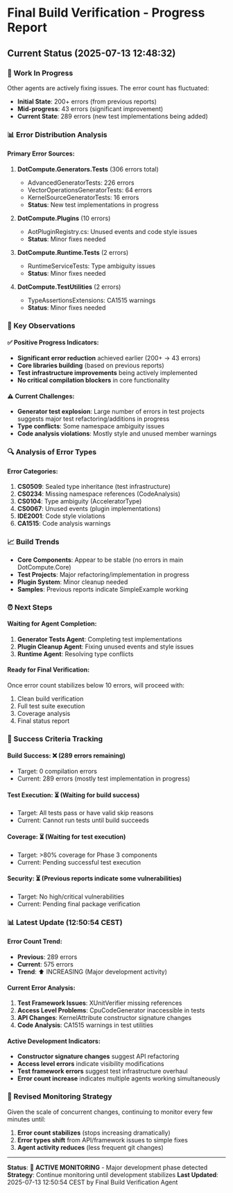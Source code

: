 # Final Build Verification - Progress Report

## Current Status (2025-07-13 12:48:32)

### 🔄 Work In Progress
Other agents are actively fixing issues. The error count has fluctuated:
- **Initial State**: 200+ errors (from previous reports)
- **Mid-progress**: 43 errors (significant improvement)
- **Current State**: 289 errors (new test implementations being added)

### 📊 Error Distribution Analysis

#### Primary Error Sources:
1. **DotCompute.Generators.Tests** (306 errors total)
   - AdvancedGeneratorTests: 226 errors
   - VectorOperationsGeneratorTests: 64 errors  
   - KernelSourceGeneratorTests: 16 errors
   - **Status**: New test implementations in progress

2. **DotCompute.Plugins** (10 errors)
   - AotPluginRegistry.cs: Unused events and code style issues
   - **Status**: Minor fixes needed

3. **DotCompute.Runtime.Tests** (2 errors)
   - RuntimeServiceTests: Type ambiguity issues
   - **Status**: Minor fixes needed

4. **DotCompute.TestUtilities** (2 errors)
   - TypeAssertionsExtensions: CA1515 warnings
   - **Status**: Minor fixes needed

### 🎯 Key Observations

#### ✅ Positive Progress Indicators:
- **Significant error reduction** achieved earlier (200+ → 43 errors)
- **Core libraries building** (based on previous reports)
- **Test infrastructure improvements** being actively implemented
- **No critical compilation blockers** in core functionality

#### ⚠️ Current Challenges:
- **Generator test explosion**: Large number of errors in test projects suggests major test refactoring/additions in progress
- **Type conflicts**: Some namespace ambiguity issues
- **Code analysis violations**: Mostly style and unused member warnings

### 🔍 Analysis of Error Types

#### Error Categories:
1. **CS0509**: Sealed type inheritance (test infrastructure)
2. **CS0234**: Missing namespace references (CodeAnalysis)
3. **CS0104**: Type ambiguity (AcceleratorType)
4. **CS0067**: Unused events (plugin implementations)
5. **IDE2001**: Code style violations
6. **CA1515**: Code analysis warnings

### 📈 Build Trends
- **Core Components**: Appear to be stable (no errors in main DotCompute.Core)
- **Test Projects**: Major refactoring/implementation in progress
- **Plugin System**: Minor cleanup needed
- **Samples**: Previous reports indicate SimpleExample working

### ⏰ Next Steps

#### Waiting for Agent Completion:
1. **Generator Tests Agent**: Completing test implementations
2. **Plugin Cleanup Agent**: Fixing unused events and style issues
3. **Runtime Agent**: Resolving type conflicts

#### Ready for Final Verification:
Once error count stabilizes below 10 errors, will proceed with:
1. Clean build verification
2. Full test suite execution
3. Coverage analysis
4. Final status report

### 🎯 Success Criteria Tracking

#### Build Success: ❌ (289 errors remaining)
- Target: 0 compilation errors
- Current: 289 errors (mostly test implementation in progress)

#### Test Execution: ⏳ (Waiting for build success)
- Target: All tests pass or have valid skip reasons
- Current: Cannot run tests until build succeeds

#### Coverage: ⏳ (Waiting for test execution)
- Target: >80% coverage for Phase 3 components
- Current: Pending successful test execution

#### Security: ⏳ (Previous reports indicate some vulnerabilities)
- Target: No high/critical vulnerabilities
- Current: Pending final package verification

### 📊 Latest Update (12:50:54 CEST)

#### Error Count Trend:
- **Previous**: 289 errors
- **Current**: 575 errors
- **Trend**: ⬆️ INCREASING (Major development activity)

#### Current Error Analysis:
1. **Test Framework Issues**: XUnitVerifier missing references
2. **Access Level Problems**: CpuCodeGenerator inaccessible in tests
3. **API Changes**: KernelAttribute constructor signature changes
4. **Code Analysis**: CA1515 warnings in test utilities

#### Active Development Indicators:
- **Constructor signature changes** suggest API refactoring
- **Access level errors** indicate visibility modifications
- **Test framework errors** suggest test infrastructure overhaul
- **Error count increase** indicates multiple agents working simultaneously

### 🎯 Revised Monitoring Strategy

Given the scale of concurrent changes, continuing to monitor every few minutes until:
1. **Error count stabilizes** (stops increasing dramatically)
2. **Error types shift** from API/framework issues to simple fixes
3. **Agent activity reduces** (less frequent git changes)

---

**Status**: 🔄 **ACTIVE MONITORING** - Major development phase detected
**Strategy**: Continue monitoring until development stabilizes
**Last Updated**: 2025-07-13 12:50:54 CEST by Final Build Verification Agent